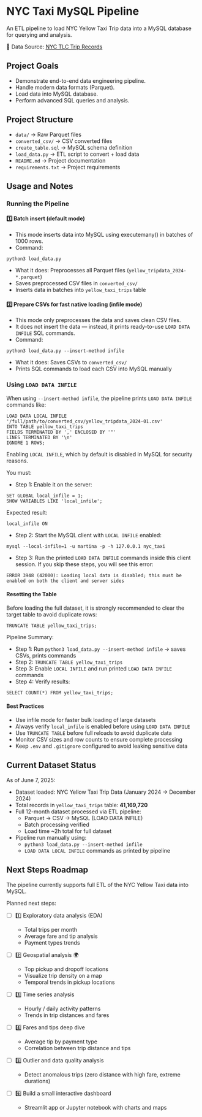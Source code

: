 # NYC Taxi MySQL Pipeline

An ETL pipeline to load NYC Yellow Taxi Trip data into a MySQL database for querying and analysis.

🚕 Data Source: [NYC TLC Trip Records](https://www.nyc.gov/site/tlc/about/tlc-trip-record-data.page)

## Project Goals

- Demonstrate end-to-end data engineering pipeline.
- Handle modern data formats (Parquet).
- Load data into MySQL database.
- Perform advanced SQL queries and analysis.

## Project Structure

- `data/` → Raw Parquet files
- `converted_csv/` → CSV converted files
- `create_table.sql` → MySQL schema definition
- `load_data.py` → ETL script to convert + load data
- `README.md` → Project documentation
- `requirements.txt` → Project requirements


## Usage and Notes

### Running the Pipeline
#### 1️⃣ Batch insert (default mode)

- This mode inserts data into MySQL using executemany() in batches of 1000 rows.
- Command:

``` 
python3 load_data.py 
```

- What it does: Preprocesses all Parquet files (`yellow_tripdata_2024-*.parquet`)
- Saves preprocessed CSV files in `converted_csv/`
- Inserts data in batches into `yellow_taxi_trips` table

#### 2️⃣ Prepare CSVs for fast native loading (infile mode)

- This mode only preprocesses the data and saves clean CSV files.
- It does not insert the data — instead, it prints ready-to-use `LOAD DATA INFILE` SQL commands.
- Command:
``` 
python3 load_data.py --insert-method infile 
```
- What it does: Saves CSVs to `converted_csv/`
- Prints SQL commands to load each CSV into MySQL manually

### Using `LOAD DATA INFILE`
When using `--insert-method infile`, the pipeline prints `LOAD DATA INFILE` commands like:
```
LOAD DATA LOCAL INFILE '/full/path/to/converted_csv/yellow_tripdata_2024-01.csv'
INTO TABLE yellow_taxi_trips
FIELDS TERMINATED BY ',' ENCLOSED BY '"'
LINES TERMINATED BY '\n'
IGNORE 1 ROWS;
```
Enabling `LOCAL INFILE`, which by default is disabled in MySQL for security reasons.

You must:
- Step 1: Enable it on the server:
```
SET GLOBAL local_infile = 1;
SHOW VARIABLES LIKE 'local_infile';
```
Expected result:
```
local_infile ON
```
- Step 2: Start the MySQL client with `LOCAL INFILE` enabled:
```
mysql --local-infile=1 -u martina -p -h 127.0.0.1 nyc_taxi
```
- Step 3: Run the printed `LOAD DATA INFILE` commands inside this client session.
If you skip these steps, you will see this error:
```
ERROR 3948 (42000): Loading local data is disabled; this must be enabled on both the client and server sides
```
#### Resetting the Table
Before loading the full dataset, it is strongly recommended to clear the target table to avoid duplicate rows:
```
TRUNCATE TABLE yellow_taxi_trips;
```
Pipeline Summary: 
* Step 1: Run `python3 load_data.py --insert-method infile` → saves CSVs, prints commands
* Step 2: `TRUNCATE TABLE yellow_taxi_trips`
* Step 3: Enable `LOCAL INFILE` and run printed `LOAD DATA INFILE` commands
* Step 4: Verify results:
```
SELECT COUNT(*) FROM yellow_taxi_trips;
```
#### Best Practices
- Use infile mode for faster bulk loading of large datasets
- Always verify `local_infile` is enabled before using `LOAD DATA INFILE`
- Use `TRUNCATE TABLE` before full reloads to avoid duplicate data
- Monitor CSV sizes and row counts to ensure complete processing
- Keep `.env` and `.gitignore` configured to avoid leaking sensitive data

## Current Dataset Status

As of June 7, 2025:

- Dataset loaded: NYC Yellow Taxi Trip Data (January 2024 → December 2024)
- Total records in `yellow_taxi_trips` table: **41,169,720**
- Full 12-month dataset processed via ETL pipeline:
    - Parquet → CSV → MySQL (LOAD DATA INFILE)
    - Batch processing verified
    - Load time ~2h total for full dataset
- Pipeline run manually using:
    - `python3 load_data.py --insert-method infile`
    - `LOAD DATA LOCAL INFILE` commands as printed by pipeline


## Next Steps Roadmap

The pipeline currently supports full ETL of the NYC Yellow Taxi data into MySQL.

Planned next steps:

- [ ] 1️⃣ Exploratory data analysis (EDA)
    - Total trips per month
    - Average fare and tip analysis
    - Payment types trends

- [ ] 2️⃣ Geospatial analysis 🌍
    - Top pickup and dropoff locations
    - Visualize trip density on a map
    - Temporal trends in pickup locations

- [ ] 3️⃣ Time series analysis
    - Hourly / daily activity patterns
    - Trends in trip distances and fares

- [ ] 4️⃣ Fares and tips deep dive
    - Average tip by payment type
    - Correlation between trip distance and tips

- [ ] 5️⃣ Outlier and data quality analysis
    - Detect anomalous trips (zero distance with high fare, extreme durations)

- [ ] 6️⃣ Build a small interactive dashboard 
    - Streamlit app or Jupyter notebook with charts and maps



